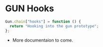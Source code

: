 # GUN Hooks

```js
Gun.chain["hooks"] = function () {
  return "Hooking into the gun prototype";
};
```

- More documentaion to come.
